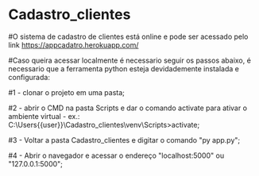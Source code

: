 # Cadastro_clientes

#O sistema de cadastro de clientes está online e pode ser acessado pelo link https://appcadatro.herokuapp.com/

#Caso queira acessar localmente é necessario seguir os passos abaixo, é necessario que a ferramenta python esteja devidademente instalada e configurada:

#1 - clonar o projeto em uma pasta;

#2 - abrir o CMD na pasta Scripts e dar o comando activate para ativar o ambiente virtual - ex.: C:\Users\{{user}}\Cadastro_clientes\venv\Scripts>activate;

#3 - Voltar a pasta Cadastro_clientes e digitar o comando "py app.py";

#4 - Abrir o navegador e acessar o endereço "localhost:5000" ou "127.0.0.1:5000";
